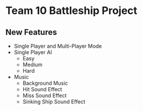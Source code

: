 # Team 10 Battleship Project

## New Features
- Single Player and Multi-Player Mode
- Single Player AI
  - Easy
  - Medium
  - Hard
- Music
  - Background Music
  - Hit Sound Effect
  - Miss Sound Effect
  - Sinking Ship Sound Effect
